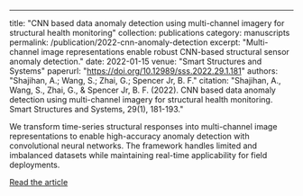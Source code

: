 ---
title: "CNN based data anomaly detection using multi-channel imagery for structural health monitoring"
collection: publications
category: manuscripts
permalink: /publication/2022-cnn-anomaly-detection
excerpt: "Multi-channel image representations enable robust CNN-based structural sensor anomaly detection."
date: 2022-01-15
venue: "Smart Structures and Systems"
paperurl: "https://doi.org/10.12989/sss.2022.29.1.181"
authors: "Shajihan, A.; Wang, S.; Zhai, G.; Spencer Jr, B. F."
citation: "Shajihan, A., Wang, S., Zhai, G., & Spencer Jr, B. F. (2022). CNN based data anomaly detection using multi-channel imagery for structural health monitoring. Smart Structures and Systems, 29(1), 181-193."

We transform time-series structural responses into multi-channel image representations to enable high-accuracy anomaly detection with convolutional neural networks. The framework handles limited and imbalanced datasets while maintaining real-time applicability for field deployments.

[Read the article](https://doi.org/10.12989/sss.2022.29.1.181)
